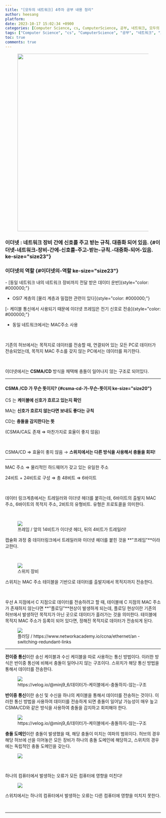 ```yaml
---
title: "[모두의 네트워크] 4주차 공부 내용 정리"
author: heesang
platform: 
date: 2023-10-17 15:02:34 +0900
categories: [Computer Science, cs, CumputerScience, 공부, 네트워크, 모두의 네트워크, 정리]
tags: ["Computer Science", "cs", "CumputerScience", "공부", "네트워크", "모두의 네트워크", "정리"]
toc: true
comments: true
---
```

<figure class="imageblock alignCenter" data-ke-mobilestyle="widthOrigin"
data-origin-width="1280" data-origin-height="1707">
<span
data-url="https://blog.kakaocdn.net/dn/8UkXU/btsyHqD6mRT/o38K9WYVKZ3PM4QQ9DDPHk/img.jpg"
data-lightbox="lightbox"><img
src="https://blog.kakaocdn.net/dn/8UkXU/btsyHqD6mRT/o38K9WYVKZ3PM4QQ9DDPHk/img.jpg"
srcset="https://img1.daumcdn.net/thumb/R1280x0/?scode=mtistory2&amp;fname=https%3A%2F%2Fblog.kakaocdn.net%2Fdn%2F8UkXU%2FbtsyHqD6mRT%2Fo38K9WYVKZ3PM4QQ9DDPHk%2Fimg.jpg"
onerror="this.onerror=null; this.src=&#39;//t1.daumcdn.net/tistory_admin/static/images/no-image-v1.png&#39;; this.srcset=&#39;//t1.daumcdn.net/tistory_admin/static/images/no-image-v1.png&#39;;"
data-origin-width="1280" data-origin-height="1707" width="429"
height="572" /></span>
</figure>

### **이더넷** : 네트워크 장비 간에 신호를 주고 받는 규칙. 대중화 되어 있음. {#이더넷-네트워크-장비-간에-신호를-주고-받는-규칙.-대중화-되어-있음. ke-size="size23"}

### **이더넷의 역할** {#이더넷의-역할 ke-size="size23"}

- [동일 네트워크 내의 네트워크 장비까지 전달 받은 데이터
운반]{style="color: #000000;"}

- OSI7 계층의 [물리 계층과 밀접한 관련이 있다]{style="color: #000000;"}

[- 케이블 통신에서 사용되기 때문에 이더넷 프레임은 전기 신호로
전송]{style="color: #000000;"}

- 동일 네트워크에서는 MAC주소 사용

 

기존의 허브에서는 목적지로 데이터를 전송할 때, 연결되어 있는 모든 PC로
데이터가 전송되었는데, 목적지 MAC 주소를 갖지 않는 PC에서는 데이터를
파기한다.

 

이더넷에서는 **CSMA/CD** 방식을 채택해 충돌이 일어나지 않는 구조로
되어있다.

------------------------------------------------------------------------

#### CSMA /CD 가 무슨 뜻이지? {#csma-cd-가-무슨-뜻이지 ke-size="size20"}

CS 는 **케이블에 신호가 흐르고 있는지 확인**

MA는 **신호가 흐르지 않는다면 보내도 좋다는 규칙**

CD는 **충돌을 감지한다는 뜻**

(CSMA/CA도 존재 ⇒ 마찬가지로 효율이 좋지 않음)

 

CSMA/CD ⇒ 효율이 좋지 않음 → **스위치에서는 다른 방식을 사용해서 충돌을
회피!**

------------------------------------------------------------------------

MAC 주소 ⇒ 물리적인 하드웨어가 갖고 있는 유일한 주소

24비트 + 24비트로 구성 ⇒ 총 48비트 ⇒ 6바이트

 

데이터 링크계층에서는 트레일러와 이더넷 헤더를 붙히는데, 6바이트의
출발지 MAC 주소, 6바이트의 목적지 주소, 2비트의 유형비트. 유형은
프로토콜을 의미한다.

 

<figure class="imageblock alignCenter" data-ke-mobilestyle="widthOrigin"
data-origin-width="477" data-origin-height="288">
<span
data-url="https://blog.kakaocdn.net/dn/kzoPt/btsyDKQ5vSa/qlWSfJhTJ4QqlDWn6ZAA20/img.png"
data-lightbox="lightbox"
data-alt="프레임 / 앞의 14비트가 이더넷 헤더, 뒤의 4비트가 트레일러!"><img
src="https://blog.kakaocdn.net/dn/kzoPt/btsyDKQ5vSa/qlWSfJhTJ4QqlDWn6ZAA20/img.png"
srcset="https://img1.daumcdn.net/thumb/R1280x0/?scode=mtistory2&amp;fname=https%3A%2F%2Fblog.kakaocdn.net%2Fdn%2FkzoPt%2FbtsyDKQ5vSa%2FqlWSfJhTJ4QqlDWn6ZAA20%2Fimg.png"
onerror="this.onerror=null; this.src=&#39;//t1.daumcdn.net/tistory_admin/static/images/no-image-v1.png&#39;; this.srcset=&#39;//t1.daumcdn.net/tistory_admin/static/images/no-image-v1.png&#39;;"
data-origin-width="477" data-origin-height="288" /></span>
<figcaption>프레임 / 앞의 14비트가 이더넷 헤더, 뒤의 4비트가
트레일러!</figcaption>
</figure>

캡슐화 과정 중 데이터링크에서 트레일러와 이더넷 헤더를 붙힌 것을
**"프레임"**이라고한다.

 

<figure class="imageblock alignCenter" data-ke-mobilestyle="widthOrigin"
data-origin-width="532" data-origin-height="247">
<span
data-url="https://blog.kakaocdn.net/dn/btNT1v/btsyESHTvuP/uBzMFjItWfcIQJFepICBKK/img.png"
data-lightbox="lightbox" data-alt="스위치 장비"><img
src="https://blog.kakaocdn.net/dn/btNT1v/btsyESHTvuP/uBzMFjItWfcIQJFepICBKK/img.png"
srcset="https://img1.daumcdn.net/thumb/R1280x0/?scode=mtistory2&amp;fname=https%3A%2F%2Fblog.kakaocdn.net%2Fdn%2FbtNT1v%2FbtsyESHTvuP%2FuBzMFjItWfcIQJFepICBKK%2Fimg.png"
onerror="this.onerror=null; this.src=&#39;//t1.daumcdn.net/tistory_admin/static/images/no-image-v1.png&#39;; this.srcset=&#39;//t1.daumcdn.net/tistory_admin/static/images/no-image-v1.png&#39;;"
data-origin-width="532" data-origin-height="247" /></span>
<figcaption>스위치 장비</figcaption>
</figure>

스위치는 MAC 주소 테이블을 기반으로 데이터를 출발지에서 목적지까지
전송한다.

 

우선 A 지점에서 C 지점으로 데이터를 전송하려고 할 때, 테이블에 C 지점의
MAC 주소가 존재하지 않는다면 **"플로딩"**현상이 발생하게 되는데, 플로딩
현상이란 기존의 허브에서 발생하던 목적지가 아닌 곳으로 데이터가 흘러가는
것을 의미한다. 테이블에 목적지 MAC 주소가 등록이 되어 있다면, 정해진
목적지로 데이터가 전송되게 된다. 

<figure class="imageblock alignCenter" data-ke-mobilestyle="widthOrigin"
data-origin-width="1000" data-origin-height="760">
<span
data-url="https://blog.kakaocdn.net/dn/bwdhVJ/btsyD6NhUar/xiY1bKsBOkuX7C5I0vlfT0/img.gif"
data-lightbox="lightbox"
data-alt="플러딩 / https://www.networkacademy.io/ccna/ethernet/an -switching-redundant-links"><img
src="https://blog.kakaocdn.net/dn/bwdhVJ/btsyD6NhUar/xiY1bKsBOkuX7C5I0vlfT0/img.gif"
srcset="https://blog.kakaocdn.net/dn/bwdhVJ/btsyD6NhUar/xiY1bKsBOkuX7C5I0vlfT0/img.gif"
onerror="this.onerror=null; this.src=&#39;//t1.daumcdn.net/tistory_admin/static/images/no-image-v1.png&#39;; this.srcset=&#39;//t1.daumcdn.net/tistory_admin/static/images/no-image-v1.png&#39;;"
data-origin-width="1000" data-origin-height="760" /></span>
<figcaption>플러딩 / https://www.networkacademy.io/ccna/ethernet/an
-switching-redundant-links</figcaption>
</figure>

------------------------------------------------------------------------

**전이중 통신**이란 송신 케이블과 수신 케이블을 따로 사용하는 통신
방법이다. 이러한 방식은 반이중 통신에 비해서 충돌이 일어나지 않는
구조이다. 스위치가 해당 통신 방법을 통해서 데이터를 전송한다.

<figure class="imageblock alignCenter" data-ke-mobilestyle="widthOrigin"
data-origin-width="748" data-origin-height="643">
<span
data-url="https://blog.kakaocdn.net/dn/6lYdK/btsyHxXkz3K/RGIN9dkpJk0zHqZd4JOdyK/img.png"
data-lightbox="lightbox"
data-alt="https://velog.io/@minj9_6/데이터가-케이블에서-충돌하지-않는-구조"><img
src="https://blog.kakaocdn.net/dn/6lYdK/btsyHxXkz3K/RGIN9dkpJk0zHqZd4JOdyK/img.png"
srcset="https://img1.daumcdn.net/thumb/R1280x0/?scode=mtistory2&amp;fname=https%3A%2F%2Fblog.kakaocdn.net%2Fdn%2F6lYdK%2FbtsyHxXkz3K%2FRGIN9dkpJk0zHqZd4JOdyK%2Fimg.png"
onerror="this.onerror=null; this.src=&#39;//t1.daumcdn.net/tistory_admin/static/images/no-image-v1.png&#39;; this.srcset=&#39;//t1.daumcdn.net/tistory_admin/static/images/no-image-v1.png&#39;;"
data-origin-width="748" data-origin-height="643" /></span>
<figcaption>https://velog.io/@minj9_6/데이터가-케이블에서-충돌하지-않는-구조</figcaption>
</figure>

**반이중 통신**이란 송신 및 수신을 하나의 케이블을 통해서 데이터를
전송하는 것이다. 이러한 통신 방법을 사용하여 데이터를 전송하게 되면
충돌이 일어날 가능성이 매우 높고 CSMA/CD와 같은 방식을 사용하여 충돌을
감지하고 회피해야 한다.

<figure class="imageblock alignCenter" data-ke-mobilestyle="widthOrigin"
data-origin-width="780" data-origin-height="651">
<span
data-url="https://blog.kakaocdn.net/dn/btu96S/btsyH2is6o8/ax5i8eY3G3iKSgrSp8UiV1/img.png"
data-lightbox="lightbox"
data-alt="https://velog.io/@minj9_6/데이터가-케이블에서-충돌하지-않는-구조"><img
src="https://blog.kakaocdn.net/dn/btu96S/btsyH2is6o8/ax5i8eY3G3iKSgrSp8UiV1/img.png"
srcset="https://img1.daumcdn.net/thumb/R1280x0/?scode=mtistory2&amp;fname=https%3A%2F%2Fblog.kakaocdn.net%2Fdn%2Fbtu96S%2FbtsyH2is6o8%2Fax5i8eY3G3iKSgrSp8UiV1%2Fimg.png"
onerror="this.onerror=null; this.src=&#39;//t1.daumcdn.net/tistory_admin/static/images/no-image-v1.png&#39;; this.srcset=&#39;//t1.daumcdn.net/tistory_admin/static/images/no-image-v1.png&#39;;"
data-origin-width="780" data-origin-height="651" /></span>
<figcaption>https://velog.io/@minj9_6/데이터가-케이블에서-충돌하지-않는-구조</figcaption>
</figure>

**충돌 도메인**이란 충돌이 발생했을 때, 해당 충돌이 미치는 여파의
범위이다. 허브의 경우 해당 허브에 선을 이어놓은 모든 장비가 하나의 충돌
도메인에 해당하고, 스위치의 경우에는 독립적인 충돌 도메인을 갖는다.

<figure class="imageblock alignCenter" data-ke-mobilestyle="widthOrigin"
data-origin-width="813" data-origin-height="573">
<span
data-url="https://blog.kakaocdn.net/dn/UDDEQ/btsyHG01V1t/3TGu0KjUqDgJOTIOZqHQlK/img.png"
data-lightbox="lightbox"><img
src="https://blog.kakaocdn.net/dn/UDDEQ/btsyHG01V1t/3TGu0KjUqDgJOTIOZqHQlK/img.png"
srcset="https://img1.daumcdn.net/thumb/R1280x0/?scode=mtistory2&amp;fname=https%3A%2F%2Fblog.kakaocdn.net%2Fdn%2FUDDEQ%2FbtsyHG01V1t%2F3TGu0KjUqDgJOTIOZqHQlK%2Fimg.png"
onerror="this.onerror=null; this.src=&#39;//t1.daumcdn.net/tistory_admin/static/images/no-image-v1.png&#39;; this.srcset=&#39;//t1.daumcdn.net/tistory_admin/static/images/no-image-v1.png&#39;;"
data-origin-width="813" data-origin-height="573" /></span>
</figure>

 

하나의 컴퓨터에서 발생하는 오류가 모든 컴퓨터에 영향을 미친다!

<figure class="imageblock alignCenter" data-ke-mobilestyle="widthOrigin"
data-origin-width="778" data-origin-height="524">
<span
data-url="https://blog.kakaocdn.net/dn/k93NX/btsyyqFXEv6/Xhu6upppKpNu1OrzUTSRb1/img.png"
data-lightbox="lightbox"><img
src="https://blog.kakaocdn.net/dn/k93NX/btsyyqFXEv6/Xhu6upppKpNu1OrzUTSRb1/img.png"
srcset="https://img1.daumcdn.net/thumb/R1280x0/?scode=mtistory2&amp;fname=https%3A%2F%2Fblog.kakaocdn.net%2Fdn%2Fk93NX%2FbtsyyqFXEv6%2FXhu6upppKpNu1OrzUTSRb1%2Fimg.png"
onerror="this.onerror=null; this.src=&#39;//t1.daumcdn.net/tistory_admin/static/images/no-image-v1.png&#39;; this.srcset=&#39;//t1.daumcdn.net/tistory_admin/static/images/no-image-v1.png&#39;;"
data-origin-width="778" data-origin-height="524" /></span>
</figure>

스위치에서는 하나의 컴퓨터에서 발생하는 오류는 다른 컴퓨터에 영향을
미치지 못한다.

 

------------------------------------------------------------------------
